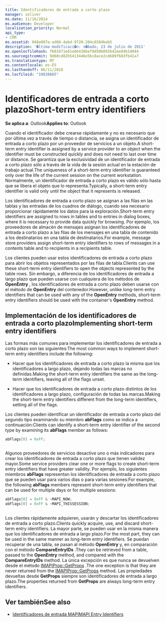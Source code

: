 ```yaml
---
title: Identificadores de entrada a corto plazo
manager: soliver
ms.date: 11/16/2014
ms.audience: Developer
localization_priority: Normal
api_type:
- COM
ms.assetid: 948e007a-ad68-4abd-9720-204c6584beb5
description: '�ltima modificaci�n: s�bado, 23 de julio de 2011'
ms.openlocfilehash: f601971e61eb6430bef9d50b093642ee04b14044
ms.sourcegitcommit: 9d60cd82b5413446e5bc8ace2cd689f683fb41a7
ms.translationtype: MT
ms.contentlocale: es-ES
ms.lasthandoff: 06/11/2018
ms.locfileid: "19820665"
---
```

# <a name="short-term-entry-identifiers"></a><span data-ttu-id="4f827-103">Identificadores de entrada a corto plazo</span><span class="sxs-lookup"><span data-stu-id="4f827-103">Short-term entry identifiers</span></span>

<span data-ttu-id="4f827-104">**Se aplica a**: Outlook</span><span class="sxs-lookup"><span data-stu-id="4f827-104">**Applies to**: Outlook</span></span> 
  
<span data-ttu-id="4f827-105">Cuando el identificador debe crearse rápidamente y no es necesario que por última vez a través de tiempo o distancia, se asigna un identificador de entrada a corto plazo por un proveedor de servicios a un objeto.</span><span class="sxs-lookup"><span data-stu-id="4f827-105">A short-term entry identifier is assigned by a service provider to an object when the identifier must be constructed quickly and does not need to last over time or distance.</span></span> <span data-ttu-id="4f827-106">Se garantiza que la exclusividad de un identificador de entrada a corto plazo sólo a través de la vida de la sesión actual en la estación de trabajo actual.</span><span class="sxs-lookup"><span data-stu-id="4f827-106">The uniqueness of a short-term entry identifier is guaranteed only over the life of the current session on the current workstation.</span></span> <span data-ttu-id="4f827-107">Normalmente, un identificador de entrada a corto plazo es válido sólo hasta que se libera el objeto que lo representa.</span><span class="sxs-lookup"><span data-stu-id="4f827-107">Typically, a short-term entry identifier is valid only until the object that it represents is released.</span></span> 
  
<span data-ttu-id="4f827-108">Los identificadores de entrada a corto plazo se asignan a las filas en las tablas y las entradas de los cuadros de diálogo, cuando sea necesario proporcionar rápidamente los datos para la exploración.</span><span class="sxs-lookup"><span data-stu-id="4f827-108">Short-term entry identifiers are assigned to rows in tables and to entries in dialog boxes, where it is necessary to provide data quickly for browsing.</span></span> <span data-ttu-id="4f827-109">Por ejemplo, los proveedores de almacén de mensajes asignan los identificadores de entrada a corto plazo a las filas de los mensajes en una tabla de contenido a los destinatarios en una tabla de destinatarios.</span><span class="sxs-lookup"><span data-stu-id="4f827-109">For example, message store providers assign short-term entry identifiers to rows of messages in a contents table and to recipients in a recipients table.</span></span> 

<span data-ttu-id="4f827-110">Los clientes pueden usar estos identificadores de entrada a corto plazo para abrir los objetos representados por las filas de tabla.</span><span class="sxs-lookup"><span data-stu-id="4f827-110">Clients can use these short-term entry identifiers to open the objects represented by the table rows.</span></span> <span data-ttu-id="4f827-111">Sin embargo, a diferencia de los identificadores de entrada a largo plazo que pueden usarse con cualquiera de los métodos de **OpenEntry** , los identificadores de entrada a corto plazo deben usarse con el método de **OpenEntry** del contenedor.</span><span class="sxs-lookup"><span data-stu-id="4f827-111">However, unlike long-term entry identifiers that can be used with any of the **OpenEntry** methods, short-term entry identifiers should be used with the container's **OpenEntry** method.</span></span> 
  
## <a name="implementing-short-term-entry-identifiers"></a><span data-ttu-id="4f827-112">Implementación de los identificadores de entrada a corto plazo</span><span class="sxs-lookup"><span data-stu-id="4f827-112">Implementing short-term entry identifiers</span></span>

<span data-ttu-id="4f827-113">Las formas más comunes para implementar los identificadores de entrada a corto plazo son las siguientes:</span><span class="sxs-lookup"><span data-stu-id="4f827-113">The most common ways to implement short-term entry identifiers include the following:</span></span>
  
- <span data-ttu-id="4f827-114">Hacer que los identificadores de entrada a corto plazo la misma que los identificadores a largo plazo, dejando todas las marcas no definidas.</span><span class="sxs-lookup"><span data-stu-id="4f827-114">Making the short-term entry identifiers the same as the long-term identifiers, leaving all of the flags unset.</span></span> 
    
- <span data-ttu-id="4f827-115">Hacer que los identificadores de entrada a corto plazo distintos de los identificadores a largo plazo, configuración de todas las marcas.</span><span class="sxs-lookup"><span data-stu-id="4f827-115">Making the short-term entry identifiers different from the long-term identifiers, setting all of the flags.</span></span> 
    
<span data-ttu-id="4f827-116">Los clientes pueden identificar un identificador de entrada a corto plazo del segundo tipo examinando su miembro **abFlags** como se indica a continuación:</span><span class="sxs-lookup"><span data-stu-id="4f827-116">Clients can identify a short-term entry identifier of the second type by examining its **abFlags** member as follows:</span></span> 
  
```cpp
abFlags[0] = 0xFF;
 
```

<span data-ttu-id="4f827-117">Algunos proveedores de servicios desactive uno o más indicadores para crear los identificadores de entrada a corto plazo que tienen validez mayor.</span><span class="sxs-lookup"><span data-stu-id="4f827-117">Some service providers clear one or more flags to create short-term entry identifiers that have greater validity.</span></span> <span data-ttu-id="4f827-118">Por ejemplo, los siguientes miembros **abFlags** representan los identificadores de entrada a corto plazo que se pueden usar para varios días o para varias sesiones:</span><span class="sxs-lookup"><span data-stu-id="4f827-118">For example, the following **abFlags** members represent short-term entry identifiers that can be used for multiple days or for multiple sessions:</span></span> 
  
```cpp
abFlags[0] = 0xFF & ~MAPI_NOW;
abFlags[0] = 0xFF & ~MAPI_THISSESSION;
 
```

<span data-ttu-id="4f827-119">Los clientes rápidamente adquieren, usarán y descartar los identificadores de entrada a corto plazo.</span><span class="sxs-lookup"><span data-stu-id="4f827-119">Clients quickly acquire, use, and discard short-term entry identifiers.</span></span> <span data-ttu-id="4f827-120">La mayor parte, se pueden usar en la misma manera que los identificadores de entrada a largo plazo.</span><span class="sxs-lookup"><span data-stu-id="4f827-120">For the most part, they can be used in the same manner as long-term entry identifiers.</span></span> <span data-ttu-id="4f827-121">Se puedan recuperar de una tabla, se pasan al método **OpenEntry** y, en comparación con el método **CompareEntryIDs** .</span><span class="sxs-lookup"><span data-stu-id="4f827-121">They can be retrieved from a table, passed to the **OpenEntry** method, and compared with the **CompareEntryIDs** method.</span></span> <span data-ttu-id="4f827-122">La única excepción es que nunca se devuelven desde el método [IMAPIProp::GetProps](imapiprop-getprops.md) .</span><span class="sxs-lookup"><span data-stu-id="4f827-122">The one exception is that they are never returned from the [IMAPIProp::GetProps](imapiprop-getprops.md) method.</span></span> <span data-ttu-id="4f827-123">Las propiedades devueltas desde **GetProps** siempre son identificadores de entrada a largo plazo.</span><span class="sxs-lookup"><span data-stu-id="4f827-123">The properties returned from **GetProps** are always long-term entry identifiers.</span></span> 
  
## <a name="see-also"></a><span data-ttu-id="4f827-124">Ver también</span><span class="sxs-lookup"><span data-stu-id="4f827-124">See also</span></span>

- [<span data-ttu-id="4f827-125">Identificadores de entrada MAPI</span><span class="sxs-lookup"><span data-stu-id="4f827-125">MAPI Entry Identifiers</span></span>](mapi-entry-identifiers.md)

